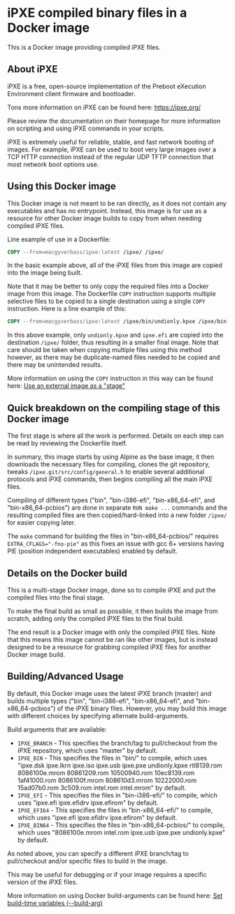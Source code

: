 # iPXE compiled binary files in a Docker image

This is a Docker image providing compiled iPXE files.

## About iPXE

iPXE is a free, open-source implementation of the Preboot eXecution Environment client firmware and bootloader.

Tons more information on iPXE can be found here:  <https://ipxe.org/>

Please review the documentation on their homepage for more information on scripting and using iPXE commands in your scripts.

iPXE is extremely useful for reliable, stable, and fast network booting of images.  For example, iPXE can be used to boot very large images over a TCP HTTP connection instead of the regular UDP TFTP connection that most network boot options use.

## Using this Docker image

This Docker image is not meant to be ran directly, as it does not contain any executables and has no entrypoint.  Instead, this image is for use as a resource for other Docker image builds to copy from when needing compiled iPXE files.

Line example of use in a Dockerfile:

```Dockerfile
COPY --from=macgyverbass/ipxe:latest /ipxe/ /ipxe/
```

In the basic example above, all of the iPXE files from this image are copied into the image being built.

Note that it may be better to only copy the required files into a Docker image from this image.  The Dockerfile `COPY` instruction supports multiple selective files to be copied to a single destination using a single `COPY` instruction.  Here is a line example of this:

```Dockerfile
COPY --from=macgyverbass/ipxe:latest /ipxe/bin/undionly.kpxe /ipxe/bin-i386-efi/ipxe.efi /ipxe/
```

In this above example, only `undionly.kpxe` and `ipxe.efi` are copied into the destination `/ipxe/` folder, thus resulting in a smaller final image.  Note that care should be taken when copying multiple files using this method however, as there may be duplicate-named files needed to be copied and there may be unintended results.

More information on using the `COPY` instruction in this way can be found here:  [Use an external image as a "stage"](https://docs.docker.com/develop/develop-images/multistage-build/#use-an-external-image-as-a-stage)

## Quick breakdown on the compiling stage of this Docker image

The first stage is where all the work is performed.  Details on each step can be read by reviewing the Dockerfile itself.

In summary, this image starts by using Alpine as the base image, it then downloads the necessary files for compiling, clones the git repository, tweaks `/ipxe.git/src/config/general.h` to enable several additional protocols and iPXE commands, then begins compiling all the main iPXE files.

Compiling of different types ("bin", "bin-i386-efi", "bin-x86_64-efi", and "bin-x86_64-pcbios") are done in separate `RUN make ...` commands and the resulting compiled files are then copied/hard-linked into a new folder `/ipxe/` for easier copying later.

The `make` command for building the files in "bin-x86_64-pcbios/" requires `EXTRA_CFLAGS="-fno-pie"` as this fixes an issue with gcc 6+ versions having PIE (position independent executables) enabled by default.

## Details on the Docker build

This is a multi-stage Docker image, done so to compile iPXE and put the compiled files into the final stage.

To make the final build as small as possible, it then builds the image from scratch, adding only the compiled iPXE files to the final build.

The end result is a Docker image with only the compiled iPXE files.  Note that this means this image cannot be ran like other images, but is instead designed to be a resource for grabbing compiled iPXE files for another Docker image build.

## Building/Advanced Usage

By default, this Docker image uses the latest iPXE branch (master) and builds multiple types ("bin", "bin-i386-efi", "bin-x86_64-efi", and "bin-x86_64-pcbios") of the iPXE binary files.  However, you may build this image with different choices by specifying alternate build-arguments.

Build arguments that are available:

* `IPXE_BRANCH` - This specifies the branch/tag to pull/checkout from the iPXE repository, which uses "master" by default.
* `IPXE_BIN` - This specifies the files in "bin/" to compile, which uses "ipxe.dsk ipxe.lkrn ipxe.iso ipxe.usb ipxe.pxe undionly.kpxe rtl8139.rom 8086100e.mrom 80861209.rom 10500940.rom 10ec8139.rom 1af41000.rom 8086100f.mrom 808610d3.mrom 10222000.rom 15ad07b0.rom 3c509.rom intel.rom intel.mrom" by default.
* `IPXE_EFI` - This specifies the files in "bin-i386-efi/" to compile, which uses "ipxe.efi ipxe.efidrv ipxe.efirom" by default.
* `IPXE_EFI64` - This specifies the files in "bin-x86_64-efi/" to compile, which uses "ipxe.efi ipxe.efidrv ipxe.efirom" by default.
* `IPXE_BIN64` - This specifies the files in "bin-x86_64-pcbios/" to compile, which uses "8086100e.mrom intel.rom ipxe.usb ipxe.pxe undionly.kpxe" by default.

As noted above, you can specify a different iPXE branch/tag to pull/checkout and/or specific files to build in the image.

This may be useful for debugging or if your image requires a specific version of the iPXE files.

More information on using Docker build-arguments can be found here:  [Set build-time variables (--build-arg)](https://docs.docker.com/engine/reference/commandline/build/#set-build-time-variables---build-arg)
